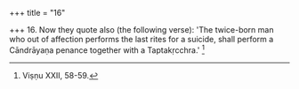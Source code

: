 +++
title = "16"

+++
16. Now they quote also (the following verse): 'The twice-born man who out of affection performs the last rites for a suicide, shall perform a Cāndrāyaṇa penance together with a Taptakṛcchra.' [^13] 


[^13]:  Viṣṇu XXII, 58-59.
